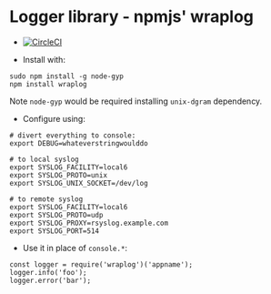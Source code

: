 # Logger library - npmjs' wraplog

 * [![CircleCI](https://circleci.com/gh/faust64/logger.svg?style=svg)](https://circleci.com/gh/faust64/logger)

 * Install with:

```
sudo npm install -g node-gyp
npm install wraplog
```

Note `node-gyp` would be required installing `unix-dgram` dependency.

 * Configure using:

```
# divert everything to console:
export DEBUG=whateverstringwoulddo

# to local syslog
export SYSLOG_FACILITY=local6
export SYSLOG_PROTO=unix
export SYSLOG_UNIX_SOCKET=/dev/log

# to remote syslog
export SYSLOG_FACILITY=local6
export SYSLOG_PROTO=udp
export SYSLOG_PROXY=rsyslog.example.com
export SYSLOG_PORT=514
```

 * Use it in place of `console.*`:

```
const logger = require('wraplog')('appname');
logger.info('foo');
logger.error('bar');
```
